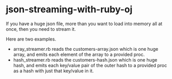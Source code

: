 # json-streaming-with-ruby-oj


If you have a huge json file, more than you want to load into memory all at once, then you need to stream it.

Here are two examples.
- array_streamer.rb reads the customers-array.json which is one huge array, and emits each element of the array to a provided proc.
- hash_streamer.rb reads the customers-hash.json which is one huge hash, and emits each key/value pair of the outer hash to a provided proc as a hash with just that key/value in it.


